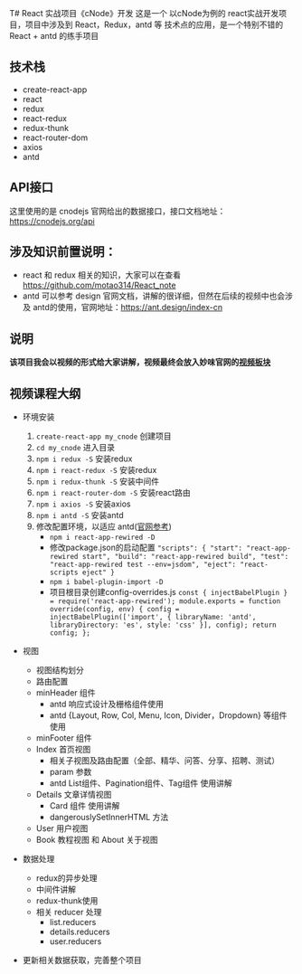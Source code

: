 T# React 实战项目《cNode》开发
这是一个 以cNode为例的 react实战开发项目，项目中涉及到 React，Redux，antd 等 技术点的应用，是一个特别不错的 React + antd 的练手项目 
## 技术栈
- create-react-app
- react
- redux
- react-redux
- redux-thunk
- react-router-dom
- axios
- antd
## API接口
这里使用的是 cnodejs 官网给出的数据接口，接口文档地址：https://cnodejs.org/api

## 涉及知识前置说明：
- react 和 redux 相关的知识，大家可以在查看 https://github.com/motao314/React_note
- antd 可以参考 design 官网文档，讲解的很详细，但然在后续的视频中也会涉及 antd的使用，官网地址：https://ant.design/index-cn

## 说明
**该项目我会以视频的形式给大家讲解，视频最终会放入妙味官网的[视频板块](http://2017.miaov.com/study)**

## 视频课程大纲
- 环境安装
	1. `create-react-app my_cnode` 创建项目
	2. `cd my_cnode` 进入目录	
	3. `npm i redux -S` 安装redux
	4. `npm i react-redux -S` 安装redux
	5. `npm i redux-thunk -S` 安装中间件
	6. `npm i react-router-dom -S` 安装react路由
	7. `npm i axios -S` 安装axios
	8. `npm i antd -S` 安装antd
	9. 修改配置环境，以适应 antd([官网参考](https://ant.design/docs/react/use-with-create-react-app-cn))
		- `npm i react-app-rewired -D` 
		- 修改package.json的启动配置
		`
			"scripts": {
			    "start": "react-app-rewired start",
			    "build": "react-app-rewired build",
			    "test": "react-app-rewired test --env=jsdom",
			    "eject": "react-scripts eject"
			  }
		`	
		- `npm i babel-plugin-import -D`
		- 项目根目录创建config-overrides.js
		`
		  const { injectBabelPlugin } = require('react-app-rewired');
		  module.exports = function override(config, env) {
		  	config = injectBabelPlugin(['import', { libraryName: 'antd', libraryDirectory: 'es', style: 'css' }], config);
		    return config;
		  };
		`
- 视图
	- 视图结构划分
	- 路由配置
	- minHeader 组件
		- antd 响应式设计及栅格组件使用
		- antd {Layout, Row, Col, Menu, Icon, Divider，Dropdown} 等组件使用
	- minFooter 组件
	- Index 首页视图
		- 相关子视图及路由配置（全部、精华、问答、分享、招聘、测试）
		- param 参数
		- antd List组件、Pagination组件、Tag组件 使用讲解
	- Details 文章详情视图
		- Card 组件 使用讲解
		- dangerouslySetInnerHTML 方法		
	- User 用户视图  
	- Book 教程视图 和 About 关于视图

- 数据处理
	- redux的异步处理 
	- 中间件讲解
	- redux-thunk使用
	- 相关 reducer 处理
		- list.reducers
		- details.reducers
		- user.reducers
- 更新相关数据获取，完善整个项目
